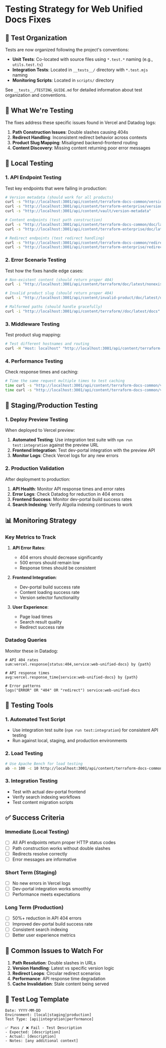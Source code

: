 # Testing Strategy for Web Unified Docs Fixes

## 📁 **Test Organization**

Tests are now organized following the project's conventions:

- **Unit Tests**: Co-located with source files using `*.test.*` naming (e.g., `utils.test.ts`)
- **Integration Tests**: Located in `__tests__/` directory with `*.test.mjs` naming
- **Monitoring Scripts**: Located in `scripts/` directory

See `__tests__/TESTING_GUIDE.md` for detailed information about test organization and conventions.

## 🎯 **What We're Testing**

The fixes address these specific issues found in Vercel and Datadog logs:

1. **Path Construction Issues**: Double slashes causing 404s
2. **Redirect Handling**: Inconsistent redirect behavior across contexts
3. **Product Slug Mapping**: Misaligned backend-frontend routing
4. **Content Discovery**: Missing content returning poor error messages

## 🧪 **Local Testing**

### **1. API Endpoint Testing**

Test key endpoints that were failing in production:

```bash
# Version metadata (should work for all products)
curl -s "http://localhost:3001/api/content/terraform-docs-common/version-metadata"
curl -s "http://localhost:3001/api/content/terraform-enterprise/version-metadata"
curl -s "http://localhost:3001/api/content/vault/version-metadata"

# Content endpoints (test path construction)
curl -s "http://localhost:3001/api/content/terraform-docs-common/doc/latest/docs"
curl -s "http://localhost:3001/api/content/terraform-enterprise/doc/latest/enterprise"

# Redirect endpoints (test redirect handling)
curl -s "http://localhost:3001/api/content/terraform-docs-common/redirects"
curl -s "http://localhost:3001/api/content/terraform-enterprise/redirects"
```

### **2. Error Scenario Testing**

Test how the fixes handle edge cases:

```bash
# Non-existent content (should return proper 404)
curl -i "http://localhost:3001/api/content/terraform/doc/latest/nonexistent"

# Invalid product slug (should return proper 404)
curl -i "http://localhost:3001/api/content/invalid-product/doc/latest/docs"

# Malformed paths (should handle gracefully)
curl -i "http://localhost:3001/api/content/terraform//doc/latest/docs"
```

### **3. Middleware Testing**

Test product slug mapping:

```bash
# Test different hostnames and routing
curl -H "Host: localhost" "http://localhost:3001/api/content/terraform-docs-common/version-metadata"
```

### **4. Performance Testing**

Check response times and caching:

```bash
# Time the same request multiple times to test caching
time curl -s "http://localhost:3001/api/content/terraform-docs-common/version-metadata" > /dev/null
time curl -s "http://localhost:3001/api/content/terraform-docs-common/version-metadata" > /dev/null
```

## 🚀 **Staging/Production Testing**

### **1. Deploy Preview Testing**

When deployed to Vercel preview:

1. **Automated Testing**: Use integration test suite with `npm run test:integration` against the preview URL
2. **Frontend Integration**: Test dev-portal integration with the preview API
3. **Monitor Logs**: Check Vercel logs for any new errors

### **2. Production Validation**

After deployment to production:

1. **API Health**: Monitor API response times and error rates
2. **Error Logs**: Check Datadog for reduction in 404 errors
3. **Frontend Success**: Monitor dev-portal build success rates
4. **Search Indexing**: Verify Algolia indexing continues to work

## 📊 **Monitoring Strategy**

### **Key Metrics to Track**

1. **API Error Rates**:

   - 404 errors should decrease significantly
   - 500 errors should remain low
   - Response times should be consistent

2. **Frontend Integration**:

   - Dev-portal build success rate
   - Content loading success rate
   - Version selector functionality

3. **User Experience**:
   - Page load times
   - Search result quality
   - Redirect success rate

### **Datadog Queries**

Monitor these in Datadog:

```
# API 404 rates
sum:vercel.response{status:404,service:web-unified-docs} by {path}

# API response times
avg:vercel.response_time{service:web-unified-docs} by {path}

# Error patterns
logs("ERROR" OR "404" OR "redirect") service:web-unified-docs
```

## 🔧 **Testing Tools**

### **1. Automated Test Script**

- Use integration test suite (`npm run test:integration`) for consistent API testing
- Run against local, staging, and production environments

### **2. Load Testing**

```bash
# Use Apache Bench for load testing
ab -n 100 -c 10 http://localhost:3001/api/content/terraform-docs-common/version-metadata
```

### **3. Integration Testing**

- Test with actual dev-portal frontend
- Verify search indexing workflows
- Test content migration scripts

## ✅ **Success Criteria**

### **Immediate (Local Testing)**

- [ ] All API endpoints return proper HTTP status codes
- [ ] Path construction works without double slashes
- [ ] Redirects resolve correctly
- [ ] Error messages are informative

### **Short Term (Staging)**

- [ ] No new errors in Vercel logs
- [ ] Dev-portal integration works smoothly
- [ ] Performance meets expectations

### **Long Term (Production)**

- [ ] 50%+ reduction in API 404 errors
- [ ] Improved dev-portal build success rate
- [ ] Consistent search indexing
- [ ] Better user experience metrics

## 🐛 **Common Issues to Watch For**

1. **Path Resolution**: Double slashes in URLs
2. **Version Handling**: Latest vs specific version logic
3. **Redirect Loops**: Circular redirect scenarios
4. **Performance**: API response time degradation
5. **Cache Invalidation**: Stale content being served

## 📝 **Test Log Template**

```
Date: YYYY-MM-DD
Environment: [local|staging|production]
Test Type: [api|integration|performance]

✅ Pass / ❌ Fail - Test Description
- Expected: [description]
- Actual: [description]
- Notes: [any additional context]
```
